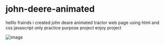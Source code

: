 # john-deere-animated
helllo frainds i created john deare animated tractor web page using html and css javascript only practice purpose project  enjoy project


![image](https://github.com/user-attachments/assets/9386d434-0910-4e9d-87c8-5e56dc93a5e1)
